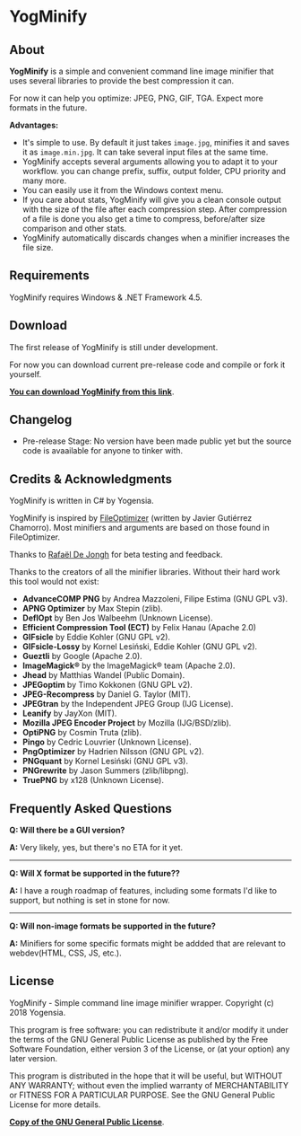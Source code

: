 # YogMinify

## About

**YogMinify** is a simple and convenient command line image minifier that uses several libraries to provide the best compression it can.

For now it can help you optimize: JPEG, PNG, GIF, TGA. Expect more formats in the future.

**Advantages:**

- It's simple to use. By default it just takes `image.jpg`, minifies it and saves it as `image.min.jpg`. It can take several input files at the same time.
- YogMinify accepts several arguments allowing you to adapt it to your workflow. you can change prefix, suffix, output folder, CPU priority and many more.
- You can easily use it from the Windows context menu.
- If you care about stats, YogMinify will give you a clean console output with the size of the file after each compression step. After compression of a file is done you also get a time to compress, before/after size comparison and other stats.
- YogMinify automatically discards changes when a minifier increases the file size.


## Requirements

YogMinify requires Windows & .NET Framework 4.5.


## Download

The first release of YogMinify is still under development.

For now you can download current pre-release code and compile or fork it yourself.

**[You can download YogMinify from this link](https://github.com/yogensia/YogMinify/archive/master.zip)**.


## Changelog

- Pre-release Stage: No version have been made public yet but the source code is avaailable for anyone to tinker with.


## Credits & Acknowledgments

YogMinify is written in C# by Yogensia.

YogMinify is inspired by [FileOptimizer](https://sourceforge.net/projects/nikkhokkho/) (written by Javier Gutiérrez Chamorro). Most minifiers and arguments are based on those found in FileOptimizer.

Thanks to [Rafaël De Jongh](https://www.rafaeldejongh.com/) for beta testing and feedback.

Thanks to the creators of all the minifier libraries. Without their hard work this tool would not exist:

- **AdvanceCOMP PNG** by Andrea Mazzoleni, Filipe Estima (GNU GPL v3).
- **APNG Optimizer** by Max Stepin (zlib).
- **DeflOpt** by Ben Jos Walbeehm (Unknown License).
- **Efficient Compression Tool (ECT)** by Felix Hanau (Apache 2.0)
- **GIFsicle** by Eddie Kohler (GNU GPL v2).
- **GIFsicle-Lossy** by Kornel Lesiński, Eddie Kohler (GNU GPL v2).
- **Gueztli** by Google (Apache 2.0).
- **ImageMagick®** by the ImageMagick® team (Apache 2.0).
- **Jhead** by Matthias Wandel (Public Domain).
- **JPEGoptim** by Timo Kokkonen (GNU GPL v2).
- **JPEG-Recompress** by Daniel G. Taylor (MIT).
- **JPEGtran** by the Independent JPEG Group (IJG License).
- **Leanify** by JayXon (MIT).
- **Mozilla JPEG Encoder Project** by Mozilla (IJG/BSD/zlib).
- **OptiPNG** by Cosmin Truta (zlib).
- **Pingo** by Cedric Louvrier (Unknown License).
- **PngOptimizer** by Hadrien Nilsson (GNU GPL v2).
- **PNGquant** by Kornel Lesiński (GNU GPL v3).
- **PNGrewrite** by Jason Summers (zlib/libpng).
- **TruePNG** by x128 (Unknown License).


## Frequently Asked Questions

**Q: Will there be a GUI version?**

**A:** Very likely, yes, but there's no ETA for it yet.

---

**Q: Will X format be supported in the future??**

**A:** I have a rough roadmap of features, including some formats I'd like to support, but nothing is set in stone for now.

---

**Q: Will non-image formats be supported in the future?**

**A:** Minifiers for some specific formats might be addded that are relevant to webdev(HTML, CSS, JS, etc.).


## License

YogMinify - Simple command line image minifier wrapper.
Copyright (c) 2018 Yogensia.

This program is free software: you can redistribute it and/or modify
it under the terms of the GNU General Public License as published by
the Free Software Foundation, either version 3 of the License, or
(at your option) any later version.

This program is distributed in the hope that it will be useful,
but WITHOUT ANY WARRANTY; without even the implied warranty of
MERCHANTABILITY or FITNESS FOR A PARTICULAR PURPOSE. See the
GNU General Public License for more details.

**[Copy of the GNU General Public License](https://github.com/yogensia/YogMinify/license)**.